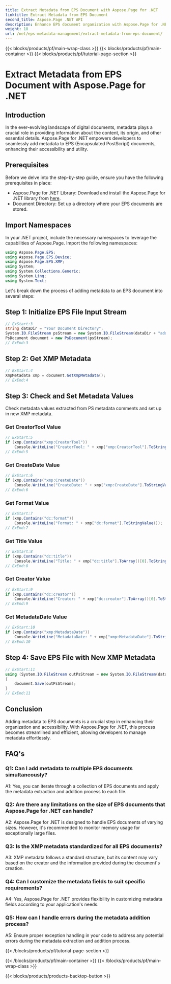 ```yaml
---
title: Extract Metadata from EPS Document with Aspose.Page for .NET
linktitle: Extract Metadata from EPS Document
second_title: Aspose.Page .NET API
description: Enhance EPS document organization with Aspose.Page for .NET. Add metadata effortlessly for improved accessibility and information retrieval.
weight: 18
url: /net/eps-metadata-management/extract-metadata-from-eps-document/
---
```


{{< blocks/products/pf/main-wrap-class >}}
{{< blocks/products/pf/main-container >}}
{{< blocks/products/pf/tutorial-page-section >}}

# Extract Metadata from EPS Document with Aspose.Page for .NET

## Introduction

In the ever-evolving landscape of digital documents, metadata plays a crucial role in providing information about the content, its origin, and other essential details. Aspose.Page for .NET empowers developers to seamlessly add metadata to EPS (Encapsulated PostScript) documents, enhancing their accessibility and utility.

## Prerequisites

Before we delve into the step-by-step guide, ensure you have the following prerequisites in place:

- Aspose.Page for .NET Library: Download and install the Aspose.Page for .NET library from [here](https://releases.aspose.com/page/net/).
- Document Directory: Set up a directory where your EPS documents are stored.

## Import Namespaces

In your .NET project, include the necessary namespaces to leverage the capabilities of Aspose.Page. Import the following namespaces:

```csharp
using Aspose.Page.EPS;
using Aspose.Page.EPS.Device;
using Aspose.Page.EPS.XMP;
using System;
using System.Collections.Generic;
using System.Linq;
using System.Text;
```

Let's break down the process of adding metadata to an EPS document into several steps:

## Step 1: Initialize EPS File Input Stream

```csharp
// ExStart:3
string dataDir = "Your Document Directory";
System.IO.FileStream psStream = new System.IO.FileStream(dataDir + "add_input.eps", System.IO.FileMode.Open, System.IO.FileAccess.Read);
PsDocument document = new PsDocument(psStream);
// ExEnd:3
```

## Step 2: Get XMP Metadata

```csharp
// ExStart:4
XmpMetadata xmp = document.GetXmpMetadata();
// ExEnd:4
```

## Step 3: Check and Set Metadata Values

Check metadata values extracted from PS metadata comments and set up in new XMP metadata.

### Get CreatorTool Value

```csharp
// ExStart:5
if (xmp.Contains("xmp:CreatorTool"))
    Console.WriteLine("CreatorTool: " + xmp["xmp:CreatorTool"].ToStringValue());
// ExEnd:5
```

### Get CreateDate Value

```csharp
// ExStart:6
if (xmp.Contains("xmp:CreateDate"))
    Console.WriteLine("CreateDate: " + xmp["xmp:CreateDate"].ToStringValue());
// ExEnd:6
```

### Get Format Value

```csharp
// ExStart:7
if (xmp.Contains("dc:format"))
    Console.WriteLine("Format: " + xmp["dc:format"].ToStringValue());
// ExEnd:7
```

### Get Title Value

```csharp
// ExStart:8
if (xmp.Contains("dc:title"))
    Console.WriteLine("Title: " + xmp["dc:title"].ToArray()[0].ToStringValue());
// ExEnd:8
```

### Get Creator Value

```csharp
// ExStart:9
if (xmp.Contains("dc:creator"))
    Console.WriteLine("Creator: " + xmp["dc:creator"].ToArray()[0].ToStringValue());
// ExEnd:9
```

### Get MetadataDate Value

```csharp
// ExStart:10
if (xmp.Contains("xmp:MetadataDate"))
    Console.WriteLine("MetadataDate: " + xmp["xmp:MetadataDate"].ToStringValue());
// ExEnd:10
```

## Step 4: Save EPS File with New XMP Metadata

```csharp
// ExStart:11
using (System.IO.FileStream outPsStream = new System.IO.FileStream(dataDir + "add_output.eps", System.IO.FileMode.Create, System.IO.FileAccess.Write))
{
    document.Save(outPsStream);
}
// ExEnd:11
```

## Conclusion

Adding metadata to EPS documents is a crucial step in enhancing their organization and accessibility. With Aspose.Page for .NET, this process becomes streamlined and efficient, allowing developers to manage metadata effortlessly.

## FAQ's

### Q1: Can I add metadata to multiple EPS documents simultaneously?

A1: Yes, you can iterate through a collection of EPS documents and apply the metadata extraction and addition process to each file.

### Q2: Are there any limitations on the size of EPS documents that Aspose.Page for .NET can handle?

A2: Aspose.Page for .NET is designed to handle EPS documents of varying sizes. However, it's recommended to monitor memory usage for exceptionally large files.

### Q3: Is the XMP metadata standardized for all EPS documents?

A3: XMP metadata follows a standard structure, but its content may vary based on the creator and the information provided during the document's creation.

### Q4: Can I customize the metadata fields to suit specific requirements?

A4: Yes, Aspose.Page for .NET provides flexibility in customizing metadata fields according to your application's needs.

### Q5: How can I handle errors during the metadata addition process?

A5: Ensure proper exception handling in your code to address any potential errors during the metadata extraction and addition process.

{{< /blocks/products/pf/tutorial-page-section >}}

{{< /blocks/products/pf/main-container >}}
{{< /blocks/products/pf/main-wrap-class >}}

{{< blocks/products/products-backtop-button >}}
